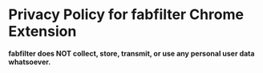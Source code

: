 # Privacy Policy for fabfilter Chrome Extension

**fabfilter does NOT collect, store, transmit, or use any personal user data whatsoever.**
